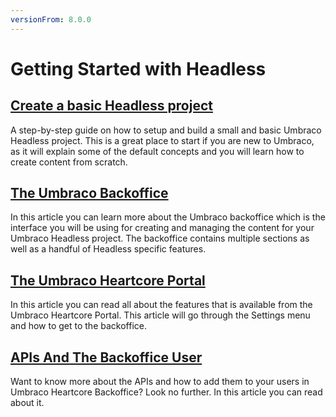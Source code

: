 ```yaml
---
versionFrom: 8.0.0
---
```


# Getting Started with Headless

## [Create a basic Headless project](Creating-a-Headless-project)

A step-by-step guide on how to setup and build a small and basic Umbraco Headless project. This is a great place to start if you are new to Umbraco, as it will explain some of the default concepts and you will learn how to create content from scratch.

## [The Umbraco Backoffice](The-Umbraco-Backoffice)

In this article you can learn more about the Umbraco backoffice which is the interface you will be using for creating and managing the content for your Umbraco Headless project. The backoffice contains multiple sections as well as a handful of Headless specific features.

## [The Umbraco Heartcore Portal](The-Headless-Portal)

In this article you can read all about the features that is available from the Umbraco Heartcore Portal. This article will go through the Settings menu and how to get to the backoffice.

## [APIs And The Backoffice User](Backoffice-Users-and-API-Keys)

Want to know more about the APIs and how to add them to your users in Umbraco Heartcore Backoffice? Look no further. In this article you can read about it.
